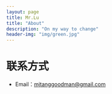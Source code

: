 ```yaml
---
layout: page
title: Mr.Lu
title: "About"
description: "On my way to change"
header-img: "img/green.jpg"
---
```





# 联系方式

*   Email：mjtanggoodman@gmail.com


